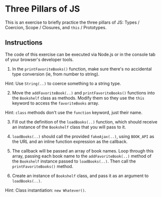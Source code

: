 # Three Pillars of JS

This is an exercise to briefly practice the three pillars of JS: Types / Coercion, Scope / Closures, and `this` / Prototypes.

## Instructions

The code of this exercise can be executed via Node.js or in the console tab of your browser's developer tools.

1. In the `printFavoriteBooks()` function, make sure there's no accidental type conversion (ie, from number to string).

  Hint: Use `String(..)` to coerce something to a string type.

2. Move the `addFavoriteBook(..)` and `printFavoriteBooks()` functions into the `Bookshelf` class as methods. Modify them so they use the `this` keyword to access the `favoriteBooks` array.

  Hint: `class` methods don't use the `function` keyword, just their name.

3. Fill out the definition of the `loadBooks(..)` function, which should receive an instance of the `Bookshelf` class that you will pass to it.

4. `loadBooks(..)` should call the provided `fakeAjax(..)`, using `BOOK_API` as the URL and an inline function expression as the callback.

5. The callback will be passed an array of book names. Loop through this array, passing each book name to the `addFavoriteBook(..)` method of the `Bookshelf` instance passed to `loadBooks(..)`. Then call the `printFavoriteBooks()` method.

6. Create an instance of `Bookshelf` class, and pass it as an argument to `loadBooks(..)`.

  Hint: Class instantiation: `new Whatever()`.
